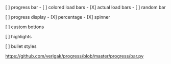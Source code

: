 [ ] progress bar 
    - [ ] colored load bars
    - [X] actual load bars
    - [ ] random bar


[ ] progress display
    - [X] percentage
    - [X] spinner

[ ] custom bottons

[ ] highlights

[ ] bullet styles


https://github.com/verigak/progress/blob/master/progress/bar.py

